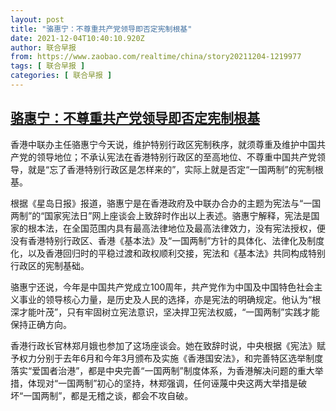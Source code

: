 ```yaml
---
layout: post
title: "骆惠宁：不尊重共产党领导即否定宪制根基"
date: 2021-12-04T10:40:10.920Z
author: 联合早报
from: https://www.zaobao.com/realtime/china/story20211204-1219977
tags: [ 联合早报 ]
categories: [ 联合早报 ]
---
```

<!--1638638220000-->
[骆惠宁：不尊重共产党领导即否定宪制根基](https://www.zaobao.com/realtime/china/story20211204-1219977)
------

<div>
<p>香港中联办主任骆惠宁今天说，维护特别行政区宪制秩序，就须尊重及维护中国共产党的领导地位；不承认宪法在香港特别行政区的至高地位、不尊重中国共产党领导，就是“忘了香港特别行政区是怎样来的”，实际上就是否定“一国两制”的宪制根基。</p><p>根据《星岛日报》报道，骆惠宁是在香港政府及中联办合办的主题为宪法与“一国两制”的“国家宪法日”网上座谈会上致辞时作出以上表述。骆惠宁解释，宪法是国家的根本法，在全国范围内具有最高法律地位及最高法律效力，没有宪法授权，便没有香港特别行政区、香港《基本法》及“一国两制”方针的具体化、法律化及制度化，以及香港回归时的平稳过渡和政权顺利交接，宪法和《基本法》共同构成特别行政区的宪制基础。</p><p>骆惠宁还说，今年是中国共产党成立100周年，共产党作为中国及中国特色社会主义事业的领导核心力量，是历史及人民的选择，亦是宪法的明确规定。他认为“根深才能叶茂”，只有牢固树立宪法意识，坚决捍卫宪法权威，“一国两制”实践才能保持正确方向。&nbsp;</p><section id="imu"><div id="dfp-ad-imu1">        </div></section><p>香港行政长官林郑月娥也参加了这场座谈会。她在致辞时说，中央根据《宪法》赋予权力分别于去年6月和今年3月颁布及实施《香港国安法》，和完善特区选举制度落实“爱国者治港”，都是中央完善“一国两制”制度体系，为香港解决问题的重大举措，体现对“一国两制”初心的坚持，林郑强调，任何诬蔑中央这两大举措是破坏“一国两制”，都是无稽之谈，都会不攻自破。<br>&nbsp;</p>      <div class="cx_paywall_placeholder" id="sph_cdp_40"></div>
</div>
